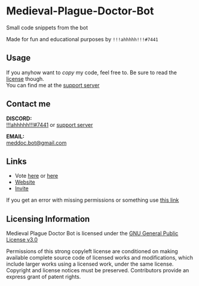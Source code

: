 # Medieval-Plague-Doctor-Bot
Small code snippets from the bot

Made for fun and educational purposes by `!!!ahhhhh!!!#7441`

## Usage
If you anyhow want to *copy* my code, feel free to. Be sure to read the [license](#licensing-information) though.  
You can find me at the [support server](https://discord.gg/Pqxm8NfHKF)

## Contact me
**DISCORD:**  
[!!!ahhhhh!!!#7441](https://discord.com/users/546443672636620801) or [support server](https://discord.gg/Pqxm8NfHKF)

**EMAIL:**  
meddoc.bot@gmail.com

## Links
- Vote [here](https://top.gg/bot/790763466076061696/vote) or [here](https://discordbotlist.com/bots/medieval-plague-doctor)
- [Website](https://git.io/med-docs)
- [Invite](https://discord.com/api/oauth2/authorize?client_id=790763466076061696&permissions=134605927&scope=bot)

If you get an error with missing permissions or something use [this link](https://discord.com/api/oauth2/authorize?client_id=790763466076061696&permissions=8&scope=bot)



## Licensing Information
Medieval Plague Doctor Bot is licensed under the [GNU General Public License v3.0](https://github.com/Medieval-Plague-Doctor-Bot/Code/blob/main/LICENSE)

Permissions of this strong copyleft license are conditioned on making available complete source code of licensed works and modifications, which include larger works using a licensed work, under the same license. Copyright and license notices must be preserved. Contributors provide an express grant of patent rights.
